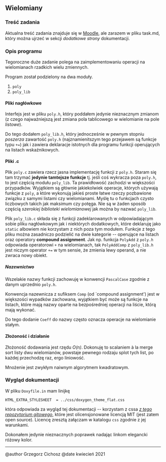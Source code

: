 
## Wielomiany

### Treść zadania

Aktualna treść zadania znajduje się
w [Moodle](https://moodle.mimuw.edu.pl), ale zarazem w pliku task.md,
który można ujrzeć w sekcji _dodatkowe strony_ dokumentacji.

### Opis programu

Tegoroczne duże zadanie polega na zaimplementowaniu operacji na wielomianach
rzadkich wielu zmiennych.

Program został podzielony na dwa moduły.
1. `poly`
2. `poly_lib`

#### Pliki nagłówkowe

Interfejs jest w pliku `poly.h`, który poddałem jedynie nieznacznym
zmianom (z czego najważniejszą jest zmiana pola tablicowego w
wielomianie na pole _listowe_).

Do tego dodałem `poly_lib.h`, który jednocześnie w pewnym stopniu
_poszerza_ zawartość `poly.h` (najznamienitszym tego przejawem są
funkcje typu `+=`) jak i zawiera deklaracje istotnych dla
programu funkcji operujących na listach wskaźnikowych.

#### Pliki .c

Plik `poly.c` zawiera rzecz jasna implementację funkcji z
`poly.h`. Staram się tam trzymać __jedynie tamtejsze funkcje__
tj. jeśli coś wykracza poza `poly.h`, to jest częścią modułu
`poly_lib`. Ta prawidłowość zachodzi w większości
przypadków. Wyjątkiem są głównie jakiekolwiek operacje, których
używają funkcje z `poly`, a które wykonują jakieś proste łatwe
rzeczy pozbawione związku z samymi listami czy wielomianami. Myślę tu
o funkcjach czysto liczbowych takich jak maksimum czy potęga. Nie są w
żaden sposób częścią _szerokiej biblioteki wielomianowej_ jak można by
nazwać `poly_lib`.

Plik `poly_lib.c` składa się z funkcji zadeklarowanych w
odpowiadającym sobie pliku nagłówkowym jak i niektórych dodatkowych,
które deklaruję jako `static` albowiem nie korzystam z nich poza tym
modułem. Funkcje z tego pliku można zasadniczo podzielić na dwie
kategorie -- operujące na listach oraz operatory __compound
assignment__. Jak np. funkcja `PolyAdd` z `poly.h` odpowiada
operatorowi `+` na wielomianach, tak `PolyAddComp` z `poly_lib.h` jest
niczym operator `+=` w tym sensie, że zmienia lewy operand, a nie
zwraca nowy obiekt. 

##### Nazewnictwo

Wszelakie nazwy funkcji zachowuję w konwencji `PascalCase` zgodnie z
danym uprzednio `poly.h`.

Konwencja nazewnicza z sufiksem `Comp` (od `compound assignment') jest
w większości wypadków zachowana, wyjątkiem być może są funkcje na
listach, które mają nazwy oparte na bezpośredniej operacji na liście,
którą mają wykonać.

Do tego dodanie `Coeff` do nazwy często oznacza operacje na
wielomianie stałym.

#### Złożoność i działanie

Złożoność dodawania jest rzędu _O(n)_. Dokonuję to scalaniem à la
merge sort listy dwu wielomianów, powstaje pewnego rodzaju splot tych
list, po każdej przechodzę raz, ergo liniowość.

Mnożenie jest zwykłym naiwnym algorytmem kwadratowym.

### Wygląd dokumentacji

W pliku `Doxyfile.in` mam linijkę
```
HTML_EXTRA_STYLESHEET  = ../css/doxygen_theme_flat.css
```
która odpowiada za wygląd tej dokumentacji -- korzystam z cssa
[_z tego repozytorium gitowego_](https://github.com/kcwongjoe/doxygen_theme_flat_design),
które jest olicensjonowane licencją MIT (jest zatem open
source). Licencę zresztą załączam w katalogu `css` zgodnie z jej warunkami.

Dokonałem jedynie nieznacznych poprawek nadając linkom elegancki
różowy kolor.

------------

@author Grzegorz Cichosz
@date kwiecień 2021
